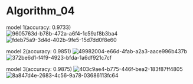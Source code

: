 # Algorithm_04
model 1(accuracy: 0.9733)  
![9605763d-b78b-472a-a6f4-1c59af8b3ba4](https://user-images.githubusercontent.com/39291723/173443265-f145fe9e-249c-40bc-ab08-ec6a7808c381.png)
![fdeb75a9-3d4d-402b-9fe5-15d7dd0f8e60](https://user-images.githubusercontent.com/39291723/173442031-c36140ad-e6b9-4637-bf9e-770773911fe8.png)
  
model 2(accuracy: 0.9851)
![49982004-e66d-4fab-a2a3-aace996b437b](https://user-images.githubusercontent.com/39291723/173443300-cfcb4a07-bdd1-4a7d-9a62-b2df7df12e7a.png)
![372be6d1-f4f9-4923-bfda-1a6df921c7cf](https://user-images.githubusercontent.com/39291723/173443287-1d40193b-4df3-4905-9d42-4a6b421c9e64.png)
  
model 3(accuracy: 0.9875)
![403c9ae4-b775-446f-bea2-183f87ff4805](https://user-images.githubusercontent.com/39291723/173443353-19557756-e2c6-475f-99d1-8be3d1720c84.png)
![8a847d4e-2683-4c56-9a78-03686113fc64](https://user-images.githubusercontent.com/39291723/173443334-81c20a91-2961-4cd5-bdd0-2d43247065ed.png)

